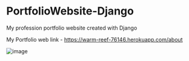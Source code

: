 # PortfolioWebsite-Django
My profession portfolio website created with Django

My Portfolio web link - https://warm-reef-76146.herokuapp.com/about

![image](https://user-images.githubusercontent.com/60321342/97261752-83eba280-1845-11eb-8586-f6c8ccc8205f.png)

